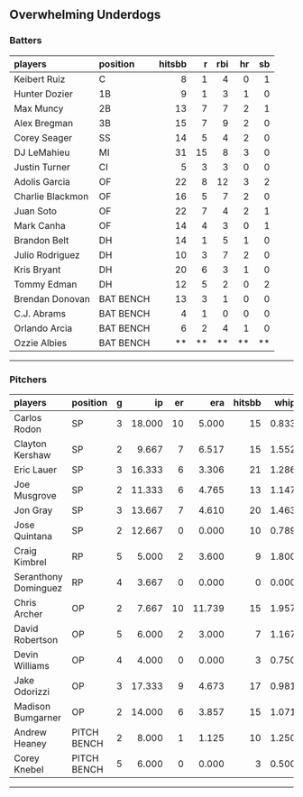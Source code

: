## Overwhelming Underdogs

### Batters

 
|players          |position  | hitsbb|  r| rbi| hr| sb| 
|:----------------|:---------|------:|--:|---:|--:|--:| 
|Keibert Ruiz     |C         |      8|  1|   4|  0|  1| 
|Hunter Dozier    |1B        |      9|  1|   3|  1|  0| 
|Max Muncy        |2B        |     13|  7|   7|  2|  1| 
|Alex Bregman     |3B        |     15|  7|   9|  2|  0| 
|Corey Seager     |SS        |     14|  5|   4|  2|  0| 
|DJ LeMahieu      |MI        |     31| 15|   8|  3|  0| 
|Justin Turner    |CI        |      5|  3|   3|  0|  0| 
|Adolis Garcia    |OF        |     22|  8|  12|  3|  2| 
|Charlie Blackmon |OF        |     16|  5|   7|  2|  0| 
|Juan Soto        |OF        |     22|  7|   4|  2|  1| 
|Mark Canha       |OF        |     14|  4|   3|  0|  1| 
|Brandon Belt     |DH        |     14|  1|   5|  1|  0| 
|Julio Rodriguez  |DH        |     10|  3|   7|  2|  0| 
|Kris Bryant      |DH        |     20|  6|   3|  1|  0| 
|Tommy Edman      |DH        |     12|  5|   2|  0|  2| 
|Brendan Donovan  |BAT BENCH |     13|  3|   1|  0|  0| 
|C.J. Abrams      |BAT BENCH |      4|  1|   0|  0|  0| 
|Orlando Arcia    |BAT BENCH |      6|  2|   4|  1|  0| 
|Ozzie Albies     |BAT BENCH |     **| **|  **| **| **| 

* * *

### Pitchers

 
|players              |position    |  g|     ip| er|    era| hitsbb|  whip| so|  w| sv| 
|:--------------------|:-----------|--:|------:|--:|------:|------:|-----:|--:|--:|--:| 
|Carlos Rodon         |SP          |  3| 18.000| 10|  5.000|     15| 0.833| 27|  1|  0| 
|Clayton Kershaw      |SP          |  2|  9.667|  7|  6.517|     15| 1.552|  9|  0|  0| 
|Eric Lauer           |SP          |  3| 16.333|  6|  3.306|     21| 1.286| 11|  1|  0| 
|Joe Musgrove         |SP          |  2| 11.333|  6|  4.765|     13| 1.147| 12|  0|  0| 
|Jon Gray             |SP          |  3| 13.667|  7|  4.610|     20| 1.463| 16|  1|  0| 
|Jose Quintana        |SP          |  2| 12.667|  0|  0.000|     10| 0.789|  8|  1|  0| 
|Craig Kimbrel        |RP          |  5|  5.000|  2|  3.600|      9| 1.800|  5|  0|  3| 
|Seranthony Dominguez |RP          |  4|  3.667|  0|  0.000|      0| 0.000|  4|  1|  2| 
|Chris Archer         |OP          |  2|  7.667| 10| 11.739|     15| 1.957|  7|  0|  0| 
|David Robertson      |OP          |  5|  6.000|  2|  3.000|      7| 1.167|  6|  1|  2| 
|Devin Williams       |OP          |  4|  4.000|  0|  0.000|      3| 0.750|  7|  0|  0| 
|Jake Odorizzi        |OP          |  3| 17.333|  9|  4.673|     17| 0.981| 15|  0|  0| 
|Madison Bumgarner    |OP          |  2| 14.000|  6|  3.857|     15| 1.071|  9|  1|  0| 
|Andrew Heaney        |PITCH BENCH |  2|  8.000|  1|  1.125|     10| 1.250| 11|  0|  0| 
|Corey Knebel         |PITCH BENCH |  5|  6.000|  0|  0.000|      3| 0.500|  6|  1|  0| 


* * *


